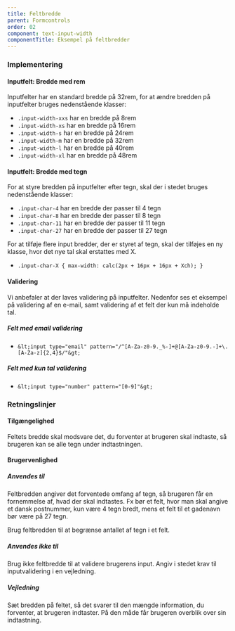 ```yaml
---
title: Feltbredde
parent: Formcontrols
order: 02
component: text-input-width
componentTitle: Eksempel på feltbredder
---
```


### Implementering

#### Inputfelt: Bredde med rem
   
Inputfelter har en standard bredde på 32rem, for at ændre bredden på inputfelter bruges nedenstående klasser:

- `.input-width-xxs` har en bredde på 8rem
- `.input-width-xs` har en bredde på 16rem
- `.input-width-s` har en bredde på 24rem
- `.input-width-m` har en bredde på 32rem
- `.input-width-l` har en bredde på 40rem
- `.input-width-xl` har en bredde på 48rem

#### Inputfelt: Bredde med tegn

For at styre bredden på inputfelter efter tegn, skal der i stedet bruges nedenstående klasser:

- `.input-char-4` har en bredde der passer til 4 tegn
- `.input-char-8` har en bredde der passer til 8 tegn
- `.input-char-11` har en bredde der passer til 11 tegn
- `.input-char-27` har en bredde der passer til 27 tegn

For at tilføje flere input bredder, der er styret af tegn, skal der tilføjes en ny klasse, hvor det nye tal skal erstattes med X.

- `.input-char-X { max-width: calc(2px + 16px + 16px + Xch); }`

#### Validering

Vi anbefaler at der laves validering på inputfelter. Nedenfor ses et eksempel på validering af en e-mail, samt validering af et felt der kun må indeholde tal.

##### Felt med email validering

- `&lt;input type="email" pattern="/^[A-Za-z0-9._%-]+@[A-Za-z0-9.-]+\.[A-Za-z]{2,4}$/"&gt;`

##### Felt med kun tal validering

- `&lt;input type="number" pattern="[0-9]"&gt;`

### Retningslinjer

#### Tilgængelighed

Feltets bredde skal modsvare det, du forventer at brugeren  skal indtaste, så brugeren kan se alle tegn under indtastningen.

#### Brugervenlighed

##### Anvendes til

Feltbredden angiver det forventede omfang af tegn, så brugeren får en fornemmelse af, hvad der skal indtastes. Fx bør et felt, hvor man skal angive et dansk postnummer, kun være 4 tegn bredt, mens et felt til et gadenavn bør være på 27 tegn.

Brug feltbredden til at begrænse antallet af tegn i et felt.

##### Anvendes ikke til

Brug ikke feltbredde til at validere brugerens input. Angiv i stedet krav til inputvalidering i en vejledning.

##### Vejledning

Sæt bredden på feltet, så det svarer til den mængde information, du forventer, at brugeren indtaster. På den måde får brugeren overblik over sin indtastning.
